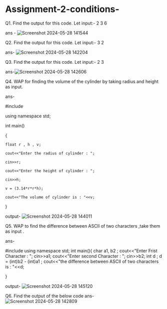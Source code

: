 # Assignment-2-conditions-

Q1. Find the output for this code. Let input:- 2 3 6

ans - ![Screenshot 2024-05-28 141544](https://github.com/TANYAGUPTA06/Assignment-2-conditions-/assets/150226013/e3d7ccad-7596-401d-90b4-c7f1e19d7e24)


Q2. Find the output for this code. Let input:- 3 2

ans- ![Screenshot 2024-05-28 142204](https://github.com/TANYAGUPTA06/Assignment-2-conditions-/assets/150226013/bc5617bd-e1dc-47b9-8378-3d6b2e22c7f9)


Q3. Find the output for this code. Let input:- 2 3

ans-![Screenshot 2024-05-28 142606](https://github.com/TANYAGUPTA06/Assignment-2-conditions-/assets/150226013/cbef140c-8dbb-4dff-8a4f-ba3717cdef02)


Q4. WAP for finding the volume of the cylinder by taking radius and height as input.

ans- 

#include <iostream>

using namespace std;

int main()

{

    float r , h , v;
    
    cout<<"Enter the radius of cylinder : ";
   
    cin>>r;
    
    cout<<"Enter the height of cylinder : ";
    
    cin>>h;
    
    v = (3.14*r*r*h);
    
    cout<<"The volume of cylinder is : "<<v;

}

output- ![Screenshot 2024-05-28 144011](https://github.com/TANYAGUPTA06/Assignment-2-conditions-/assets/150226013/5e152c4d-1ee5-417d-ae75-b4845fdfd9d5)

Q5. WAP to find the difference between ASCII of two characters ,take them as input .

ans- 

#include <iostream>
using namespace std;
int main(){
    char a1, b2 ;
    cout<<"Enter Frist Character : ";
    cin>>a1;
    cout<<"Enter second Character : ";
    cin>>b2;
    int d ;
    d = (int)b2 - (int)a1 ;
    cout<<"the difference between ASCII of two characters is : "<<d; 

}

output- ![Screenshot 2024-05-28 145120](https://github.com/TANYAGUPTA06/Assignment-2-conditions-/assets/150226013/fffda4d0-46a1-423c-8012-ec9a936c115a)

Q6. Find the output of the below code
ans- ![Screenshot 2024-05-28 142809](https://github.com/TANYAGUPTA06/Assignment-2-conditions-/assets/150226013/2ddd624f-ec60-490d-9a2c-bf2d98a518fd)
